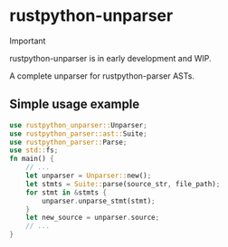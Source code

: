 # rustpython-unparser

> [!IMPORTANT]
> rustpython-unparser is in early development and WIP.

A complete unparser for rustpython-parser ASTs.


## Simple usage example

```rust
use rustpython_unparser::Unparser;
use rustpython_parser::ast::Suite;
use rustpython_parser::Parse;
use std::fs;
fn main() {
    // ...
    let unparser = Unparser::new();
    let stmts = Suite::parse(source_str, file_path);
    for stmt in &stmts {
        unparser.unparse_stmt(stmt);
    }
    let new_source = unparser.source;
    // ...
}



```